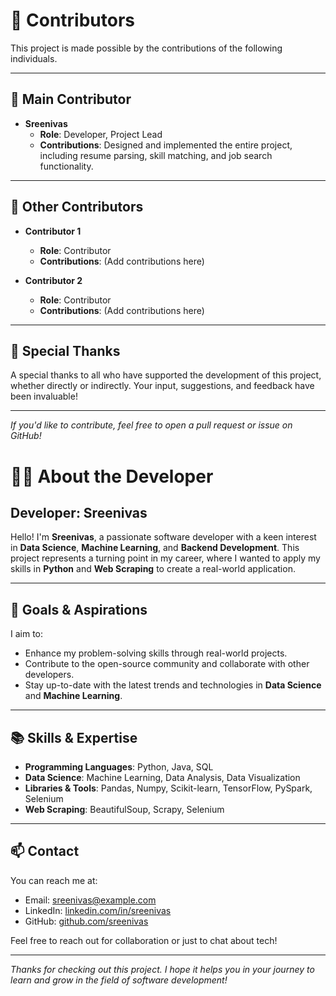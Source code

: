 # 👥 Contributors

This project is made possible by the contributions of the following individuals.

---

## 🌟 Main Contributor

- **Sreenivas**  
  - **Role**: Developer, Project Lead  
  - **Contributions**: Designed and implemented the entire project, including resume parsing, skill matching, and job search functionality.

---

## 🌟 Other Contributors

- **Contributor 1**  
  - **Role**: Contributor  
  - **Contributions**: (Add contributions here)

- **Contributor 2**  
  - **Role**: Contributor  
  - **Contributions**: (Add contributions here)

---

## 📝 Special Thanks

A special thanks to all who have supported the development of this project, whether directly or indirectly. Your input, suggestions, and feedback have been invaluable!

---

*If you'd like to contribute, feel free to open a pull request or issue on GitHub!*




# 👨‍💻 About the Developer

## Developer: Sreenivas

Hello! I'm **Sreenivas**, a passionate software developer with a keen interest in **Data Science**, **Machine Learning**, and **Backend Development**. This project represents a turning point in my career, where I wanted to apply my skills in **Python** and **Web Scraping** to create a real-world application.

---

## 🚀 Goals & Aspirations

I aim to:
- Enhance my problem-solving skills through real-world projects.
- Contribute to the open-source community and collaborate with other developers.
- Stay up-to-date with the latest trends and technologies in **Data Science** and **Machine Learning**.

---

## 📚 Skills & Expertise

- **Programming Languages**: Python, Java, SQL
- **Data Science**: Machine Learning, Data Analysis, Data Visualization
- **Libraries & Tools**: Pandas, Numpy, Scikit-learn, TensorFlow, PySpark, Selenium
- **Web Scraping**: BeautifulSoup, Scrapy, Selenium

---

## 📫 Contact

You can reach me at:  
- Email: [sreenivas@example.com](mailto:sreenivas@example.com)  
- LinkedIn: [linkedin.com/in/sreenivas](https://linkedin.com/in/sreenivas)  
- GitHub: [github.com/sreenivas](https://github.com/sreenivas)

Feel free to reach out for collaboration or just to chat about tech!

---

*Thanks for checking out this project. I hope it helps you in your journey to learn and grow in the field of software development!*
